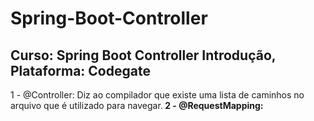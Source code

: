 # Spring-Boot-Controller
## Curso: Spring Boot Controller Introdução, Plataforma: Codegate
1 - @Controller: Diz ao compilador que existe uma lista de caminhos no arquivo que é utilizado para navegar.<b/>
2 - @RequestMapping: 
